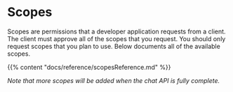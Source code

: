 # Scopes

Scopes are permissions that a developer application requests from a client. The client must approve all of the scopes that you request. You should only request scopes that you plan to use. Below documents all of the available scopes.

{{% content "docs/reference/scopesReference.md" %}}

*Note that more scopes will be added when the chat API is fully complete.*